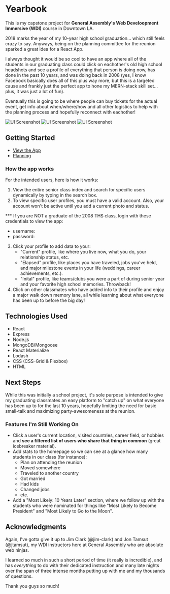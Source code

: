 # Yearbook

This is my capstone project for <strong>General Assembly's Web Develoopment Immersive (WDI)</strong> course in Downtown LA.

2018 marks the year of my 10-year high school graduation... which still feels crazy to say. Anyways, being on the planning committee for the reunion sparked a great idea for a React App. 

I always thought it would be so cool to have an app where all of the students in our graduating class could click on eachother's old high school headshots and see a profile of everything that person is doing now, has done in the past 10 years, and was doing back in 2008 (yes, I know Facebook basically does all of this plus way more, but this is a targeted cause and frankly just the perfect app to hone my MERN-stack skill set... plus, it was just a lot of fun).

Eventually this is going to be where people can buy tickets for the actual event, get info about when/where/how and all other logistics to help with the planning process and hopefully reconnect with eachother!
 
![UI Screenshot](https://i.imgur.com/thzt97y.png)
![UI Screenshot](https://i.imgur.com/1a7wFKj.png)
![UI Screenshot](https://i.imgur.com/IllGr0M.png)

## Getting Started
* [View the App](https://year-book.herokuapp.com/)
* [Planning](https://trello.com/b/VyOfshlw/project-4-wdi-capstone)

### How the app works

For the intended users, here is how it works:

1. View the entire senior class index and search for specific users dynamically by typing in the search box.
2. To view specific user profiles, you must have a valid account. Also, your account won't be active until you add a current photo and status.

*** If you are NOT a graduate of the 2008 THS class, login with these credentials to view the app:

* username: 
* password:

3. Click your profile to add data to your: 
    * "Current" profile, like where you live now, what you do, your relationship status, etc.
    * "Elapsed" profile, like places you have traveled, jobs you've held, and major milestone events in your life (weddings, career achievements, etc.).
    * "Inital" profile, like teams/clubs you were a part of during senior year and your favorite high school memories. Throwback!
5. Click on other classmates who have added info to their profile and enjoy a major walk down memory lane, all while learning about what everyone has been up to before the big day!

## Technologies Used

* React
* Express
* Node.js
* MongoDB/Mongoose
* React Materialize
* Lodash
* CSS (CSS-Grid & Flexbox)
* HTML

## Next Steps

While this was initially a school project, it's sole purpose is intended to give my graduating classmates an easy platform to "catch up" on what everyone has been up to for the last 10 years, hopefully limiting the need for basic small-talk and maximizing party-awesomeness at the reunion.

### Features I'm Still Working On

* Click a user's current location, visited countries, career field, or hobbies and <strong>see a filtered list of users who share that thing in common</strong> (great icebreaker material).
* Add stats to the homepage so we can see at a glance how many students in our class (for instance):
    * Plan on attending the reunion
    * Moved somewhere
    * Traveled to another country
    * Got married
    * Had kids
    * Changed jobs
    * etc.
* Add a "Most Likely: 10 Years Later" section, where we follow up with the students who were nominated for things like "Most Likely to Become President" and "Most Likely to Go to the Moon".

## Acknowledgments
Again, I've gotta give it up to Jim Clark (@jim-clark) and Jon Tamsut (@jtamsut), my WDI instructors here at General Assembly who are absolute web ninjas. 

I learned so much in such a short period of time (it really is incredible), and has <em>everything</em> to do with their dedicated instruction and many late nights over the span of three intense months putting up with me and my thousands of questions.

Thank you guys so much!
